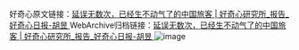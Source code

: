 好奇心原文链接：[延误无数次，已经生不动气了的中国旅客 | 好奇心研究所_报告_好奇心日报-胡昱 ](https://www.qdaily.com/articles/10945.html)
WebArchive归档链接：[延误无数次，已经生不动气了的中国旅客 | 好奇心研究所_报告_好奇心日报-胡昱 ](http://web.archive.org/web/20190623163410/https://www.qdaily.com/articles/10945.html)
![image](http://ww3.sinaimg.cn/large/007d5XDply1g3wchktipyj30u02um7wh)
